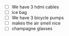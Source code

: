 - [ ] We have 3 hdmi cables
- [ ] ice bag
- [ ] We have 3 bicycle pumps
- [ ] makes the air smell nice
- [ ] champagne glasses